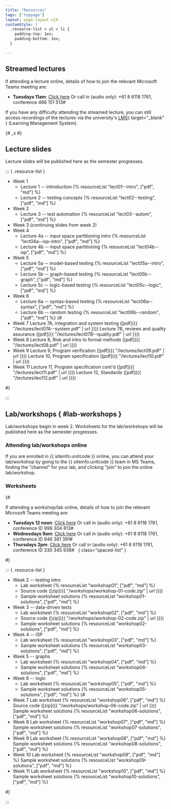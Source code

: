```yaml
---
title: "Resources"
tags: ['toppage']
layout: page-layout.njk
customStyle: |
  .resource-list > ul > li {
    padding-top: 1ex;
    padding-bottom: 1ex;
  }

---
```


## Streamed lectures

If attending a lecture online, details of how
to join the relevant Microsoft Teams meeting are:

- **Tuesdays 11am**:
  [Click here](https://teams.microsoft.com/l/meetup-join/19%3abf7b28f2b615463e9ad26cc8fa1370ed%40thread.tacv2/1645692284503?context=%7b%22Tid%22%3a%2205894af0-cb28-46d8-8716-74cdb46e2226%22%2c%22Oid%22%3a%22e72c5de6-8733-4bc9-95bc-08b3eb1354a2%22%7d)
  Or call in (audio only): +61 8 6118 1761, conference 466 151 513#

If you have any difficulty attending the streamed lecture,
you can still access recordings of the lectures via the
university's [LMS][lms]{ target="_blank" } (Learning Management System).

{# _x #}

[lms]: http://www.lms.uwa.edu.au/


## Lecture slides

Lecture slides will be published here as the semester
progresses.




::: { .resource-list }

- Week 1
  - Lecture 1 -- introduction {% resourceList "lect01--intro", ["pdf", "md"] %}
  - Lecture 2 -- testing concepts {% resourceList "lect02--testing", ["pdf", "md"] %}
- Week 2
  - Lecture 3 -- test automation {% resourceList "lect03--autom", ["pdf", "md"] %}
- Week 3
  (continuing slides from week 2)
- Week 4
  - Lecture 4a -- input space partitioning intro {% resourceList "lect04a--isp-intro", ["pdf", "md"] %}
  - Lecture 4b -- input space partitioning {% resourceList "lect04b--isp", ["pdf", "md"] %}
- Week 5
  - Lecture 5a -- model-based testing {% resourceList "lect05a--intro", ["pdf", "md"] %}
  - Lecture 5b -- graph-based testing {% resourceList "lect05b--graph", ["pdf", "md"] %}
  - Lecture 5c -- logic-based testing {% resourceList "lect05c--logic", ["pdf", "md"] %}
- Week 6
  - Lecture 6a -- syntax-based testing {% resourceList "lect06a--syntax", ["pdf", "md"] %}
  - Lecture 6b -- random testing       {% resourceList "lect06b--random", ["pdf", "md"] %}
{#
- Week 7
  Lecture 7A, integration and system testing ([pdf]({{ "/lectures/lect07A--system.pdf" | url }}))
  Lecture 7B, reviews and quality assurance ([pdf]({{ "/lectures/lect07B--quality.pdf" | url }}))
- Week 8
  Lecture 8, Risk and intro to formal methods ([pdf]({{ "/lectures/lect08.pdf" | url }}))
- Week 9
  Lecture 9, Program verification ([pdf]({{ "/lectures/lect09.pdf" | url }}))
  Lecture 10, Program specification ([pdf]({{ "/lectures/lect10.pdf" | url }}))
- Week 11
  Lecture 11, Program specification cont'd ([pdf]({{ "/lectures/lect11.pdf" | url }}))
  Lecture 12, Standards ([pdf]({{ "/lectures/lect12.pdf" | url }}))

#}

:::

## Lab/workshops { #lab-workshops }

Lab/workshops begin in week 2.
Worksheets for the lab/workshops will be published here as the semester
progresses.

### Attending lab/workshops online

If you are enrolled in {{ siteinfo.unitcode }} online,
you can attend your lab/workshop by going to the
{{ siteinfo.unitcode }} team in MS Teams, finding the
"channel" for your lab, and clicking "join"
to join the online lab/workshop.

### Worksheets

{#

If attending a workshop/lab online, details of how
to join the relevant Microsoft Teams meeting are:

- **Tuesdays 12 noon**:
  [Click here](https://teams.microsoft.com/l/meetup-join/19%3a532e791d85b8469e8264524bacf5d283%40thread.tacv2/1614927592108?context=%7b%22Tid%22%3a%2205894af0-cb28-46d8-8716-74cdb46e2226%22%2c%22Oid%22%3a%22e72c5de6-8733-4bc9-95bc-08b3eb1354a2%22%7d)
  Or call in (audio only): +61 8 6118 1761, conference ID 999 304 813#  
- **Wednesdays 9am**:
  [Click here](https://teams.microsoft.com/l/meetup-join/19%3a242ae279c0e54c7d94973ce8a65630c3%40thread.tacv2/1615873670275?context=%7b%22Tid%22%3a%2205894af0-cb28-46d8-8716-74cdb46e2226%22%2c%22Oid%22%3a%22128db1d9-3ae1-4ba6-8c2b-13f85693a6ba%22%7d)
  Or call in (audio only): +61 8 6118 1761, conference ID 946 381 391#  
- **Thursdays 2pm**:
  [Click here](https://teams.microsoft.com/l/meetup-join/19%3a58a2e590d5164f6e97f826f3ee06189b%40thread.tacv2/1614928022425?context=%7b%22Tid%22%3a%2205894af0-cb28-46d8-8716-74cdb46e2226%22%2c%22Oid%22%3a%22e72c5de6-8733-4bc9-95bc-08b3eb1354a2%22%7d)
  Or call in (audio only): +61 8 6118 1761, conference ID 330 345 938#  
{ class="spaced-list" }

#}


::: { .resource-list }

- Week 2 -- testing intro
  - Lab worksheet {% resourceList "workshop01", ["pdf", "md"] %}
  - Source code ([zip]({{ "/workshops/workshop-01-code.zip" | url }}))
  - Sample worksheet solutions {% resourceList "workshop01-solutions", ["pdf", "md"] %}
- Week 3 -- data-driven tests
  - Lab worksheet {% resourceList "workshop02", ["pdf", "md"] %}
  - Source code ([zip]({{ "/workshops/workshop-02-code.zip" | url }}))
  - Sample worksheet solutions {% resourceList "workshop02-solutions", ["pdf", "md"] %}
- Week 4 -- ISP
  - Lab worksheet {% resourceList "workshop03", ["pdf", "md"] %}
  - Sample worksheet solutions {% resourceList "workshop03-solutions", ["pdf", "md"] %}
- Week 5 -- graphs
  - Lab worksheet {% resourceList "workshop04", ["pdf", "md"] %}
  - Sample worksheet solutions {% resourceList "workshop04-solutions", ["pdf", "md"] %}
- Week 6 -- logic
  - Lab worksheet {% resourceList "workshop05", ["pdf", "md"] %}
  - Sample worksheet solutions {% resourceList "workshop05-solutions", ["pdf", "md"] %}
{#
- Week 7
  Lab worksheet {% resourceList "workshop06", ["pdf", "md"] %}
  Source code ([zip]({{ "/workshops/workshop-06-code.zip" | url }}))
  Sample worksheet solutions {% resourceList "workshop06-solutions", ["pdf", "md"] %}
- Week 8
  Lab worksheet {% resourceList "workshop07", ["pdf", "md"] %}
  Sample worksheet solutions {% resourceList "workshop07-solutions", ["pdf", "md"] %}
- Week 9
  Lab worksheet {% resourceList "workshop08", ["pdf", "md"] %}
  Sample worksheet solutions {% resourceList "workshop08-solutions", ["pdf", "md"] %}
- Week 10
  Lab worksheet {% resourceList "workshop09", ["pdf", "md"] %}
  Sample worksheet solutions {% resourceList "workshop09-solutions", ["pdf", "md"] %}
- Week 11
  Lab worksheet {% resourceList "workshop10", ["pdf", "md"] %}
  Sample worksheet solutions {% resourceList "workshop10-solutions", ["pdf", "md"] %}

#}

:::




